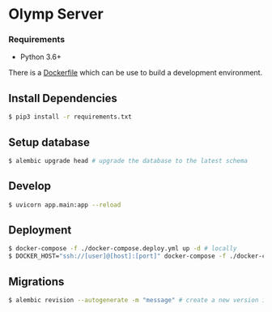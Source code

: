 # Olymp Server

### Requirements

- Python 3.6+

There is a [Dockerfile](https://github.com/gilde-der-nacht/website/blob/theme-crimson/.devcontainer/Dockerfile) which can be use to build a development environment.

## Install Dependencies

```sh
$ pip3 install -r requirements.txt
```

## Setup database

```sh
$ alembic upgrade head # upgrade the database to the latest schema
```

## Develop

```sh
$ uvicorn app.main:app --reload
```

## Deployment

```sh
$ docker-compose -f ./docker-compose.deploy.yml up -d # locally
$ DOCKER_HOST="ssh://[user]@[host]:[port]" docker-compose -f ./docker-compose.deploy.yml up -d # remote
```

## Migrations

```sh
$ alembic revision --autogenerate -m "message" # create a new version in the migrations history
```
